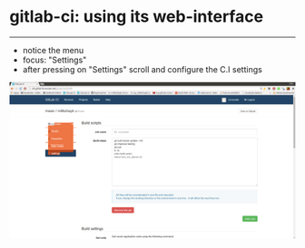 # gitlab-ci: using its web-interface
---
- notice the menu
- focus: "Settings"
- after pressing on "Settings" scroll and configure the C.I settings

![menu](../png/menu.png)
